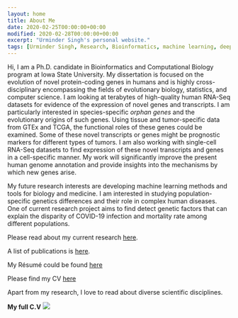 ```yaml
---
layout: home
title: About Me
date: 2020-02-25T00:00:00+00:00
modified: 2020-02-28T00:00:00+00:00
excerpt: "Urminder Singh's personal website."
tags: [Urminder Singh, Research, Bioinformatics, machine learning, deep learning, evolutionary biology, home]
---
```

 

Hi, I am a Ph.D. candidate in Bioinformatics and Computational Biology program at Iowa State University.
My dissertation is focused on the evolution of novel protein-coding genes in humans and is highly cross-disciplinary 
encompassing the fields of evolutionary biology, statistics, and computer science.
I am looking at terabytes of high-quality human RNA-Seq datasets for evidence of the expression of novel genes and transcripts.
I am particularly interested in species-specific *orphan genes* and the evolutionary origins of such genes.
Using tissue and tumor-specific data from GTEx and TCGA, the functional roles of these genes could be examined.
Some of these novel transcripts or genes might be prognostic markers for different types of tumors.
I am also working with single-cell RNA-Seq datasets to find expression of these novel transcripts and genes in a cell-specific manner.
My work will significantly improve the present human genome annotation and provide insights into the mechanisms by which new genes arise.

My future research interests are developing machine learning methods and tools for biology and medicine.
I am interested in studying population-specific genetics differences and their role in complex human diseases.
One of current research project aims to find detect genetic factors that can explain the disparity of COVID-19 infection and mortality rate among different populations.

Please read about my current research [here](https://urmi-21.github.io/research/).

A list of publications is [here](https://scholar.google.com/citations?user=yat-ghwAAAAJ&hl=en).

My Résumé could be found [here]()

Please find my CV [here]()


Apart from my research, I love to read about diverse scientific disciplines. 





**My full C.V** [<img src="https://img.shields.io/badge/pdf-gray?style=flat&logo=Adobe-Acrobat-Reader"/>](/publications/pdf/Urminder_Singh-CV.pdf)
